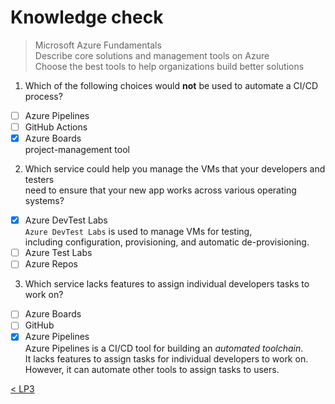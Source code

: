 # Knowledge check
 
> Microsoft Azure Fundamentals \
> Describe core solutions and management tools on Azure \
> Choose the best tools to help organizations build better solutions 
 
1. Which of the following choices would **not** be used to automate a CI/CD process?
- [ ] Azure Pipelines
- [ ] GitHub Actions
- [X] Azure Boards  
project-management tool  
2. Which service could help you manage the VMs that your developers and testers  
need to ensure that your new app works across various operating systems?
- [X] Azure DevTest Labs  
`Azure DevTest Labs` is used to manage VMs for testing,  
including configuration, provisioning, and automatic de-provisioning.
- [ ] Azure Test Labs
- [ ] Azure Repos
3. Which service lacks features to assign individual developers tasks to work on?
- [ ] Azure Boards
- [ ] GitHub
- [X] Azure Pipelines  
Azure Pipelines is a CI/CD tool for building an _automated toolchain_.  
It lacks features to assign tasks for individual developers to work on.  
However, it can automate other tools to assign tasks to users.  

[< LP3](3-lp-az-900.md)